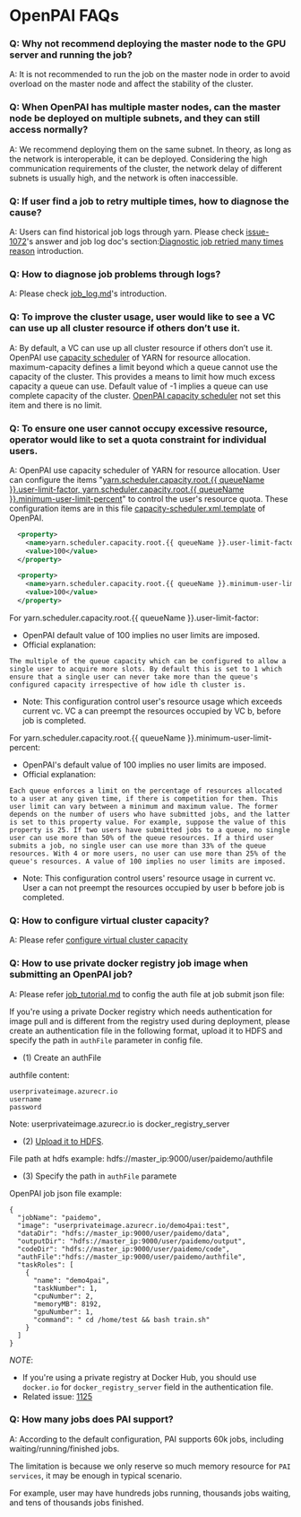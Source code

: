 # OpenPAI FAQs

### Q: Why not recommend deploying the master node to the GPU server and running the job?

A: It is not recommended to run the job on the master node in order to avoid overload on the master node and affect the stability of the cluster.

### Q: When OpenPAI has multiple master nodes, can the master node be deployed on multiple subnets, and they can still access normally?

A: We recommend deploying them on the same subnet. In theory, as long as the network is interoperable, it can be deployed. Considering the high communication requirements of the cluster, the network delay of different subnets is usually high, and the network is often inaccessible.

### Q: If user find a job to retry multiple times, how to diagnose the cause?

A: Users can find historical job logs through yarn. Please check [issue-1072](https://github.com/Microsoft/pai/issues/1072)'s answer and job log doc's section:[Diagnostic job retried many times reason](./job_log.md#retry) introduction.

### Q: How to diagnose job problems through logs?

A: Please check [job_log.md](./job_log.md)'s introduction.

### Q: To improve the cluster usage, user would like to see a VC can use up all cluster resource if others don’t use it.

A: By default, a VC can use up all cluster resource if others don’t use it. OpenPAI use [capacity scheduler](https://hadoop.apache.org/docs/r1.2.1/capacity_scheduler.html) of YARN for resource allocation. maximum-capacity defines a limit beyond which a queue cannot use the capacity of the cluster. This provides a means to limit how much excess capacity a queue can use. Default value of -1 implies a queue can use complete capacity of the cluster. [OpenPAI capacity scheduler](../src/hadoop-resource-manager/deploy/hadoop-resource-manager-configuration/capacity-scheduler.xml.template) not set this item and there is no limit.

### Q: To ensure one user cannot occupy excessive resource, operator would like to set a quota constraint for individual users.

A: OpenPAI use capacity scheduler of YARN for resource allocation. User can configure the items "[yarn.scheduler.capacity.root.{{ queueName }}.user-limit-factor, yarn.scheduler.capacity.root.{{ queueName }}.minimum-user-limit-percent](https://hadoop.apache.org/docs/r1.2.1/capacity_scheduler.html)" to control the user's resource quota. These configuration items are in this file [capacity-scheduler.xml.template](../src/hadoop-resource-manager/deploy/hadoop-resource-manager-configuration/capacity-scheduler.xml.template) of OpenPAI.

```xml
  <property>
    <name>yarn.scheduler.capacity.root.{{ queueName }}.user-limit-factor</name>
    <value>100</value>
  </property>

  <property>
    <name>yarn.scheduler.capacity.root.{{ queueName }}.minimum-user-limit-percent</name>
    <value>100</value>
  </property>
```

For yarn.scheduler.capacity.root.{{ queueName }}.user-limit-factor:
- OpenPAI default value of 100 implies no user limits are imposed.
- Official explanation:

```
The multiple of the queue capacity which can be configured to allow a single user to acquire more slots. By default this is set to 1 which ensure that a single user can never take more than the queue's configured capacity irrespective of how idle th cluster is.
```

- Note: This configuration control user's resource usage which exceeds current vc. VC a can preempt the resources occupied by VC b, before job is completed.

For yarn.scheduler.capacity.root.{{ queueName }}.minimum-user-limit-percent:
- OpenPAI's default value of 100 implies no user limits are imposed.
- Official explanation:

```
Each queue enforces a limit on the percentage of resources allocated to a user at any given time, if there is competition for them. This user limit can vary between a minimum and maximum value. The former depends on the number of users who have submitted jobs, and the latter is set to this property value. For example, suppose the value of this property is 25. If two users have submitted jobs to a queue, no single user can use more than 50% of the queue resources. If a third user submits a job, no single user can use more than 33% of the queue resources. With 4 or more users, no user can use more than 25% of the queue's resources. A value of 100 implies no user limits are imposed.
```

- Note:  This configuration control users' resource usage in current vc. User a can not preempt the resources occupied by user b before job is completed.

### Q: How to configure virtual cluster capacity?

A: Please refer [configure virtual cluster capacity](./pai-management/doc/how-to-write-pai-configuration.md#configure_vc_capacity)

### Q: How to use private docker registry job image when submitting an OpenPAI job?

A: Please refer [job_tutorial.md](./job_tutorial.md) to config the auth file at job submit json file:

If you're using a private Docker registry which needs authentication for image pull and is different from the registry used during deployment,
please create an authentication file in the following format, upload it to HDFS and specify the path in `authFile` parameter in config file.

- (1) Create an authFile

authfile content:

```
userprivateimage.azurecr.io
username
password
```

Note: userprivateimage.azurecr.io is docker_registry_server

- (2) [Upload it to HDFS](./hadoop/hdfs.md#WebHDFS).

File path at hdfs example: hdfs://master_ip:9000/user/paidemo/authfile

- (3) Specify the path in `authFile` paramete

OpenPAI job json file example:

```
{
  "jobName": "paidemo",
  "image": "userprivateimage.azurecr.io/demo4pai:test",
  "dataDir": "hdfs://master_ip:9000/user/paidemo/data",
  "outputDir": "hdfs://master_ip:9000/user/paidemo/output",
  "codeDir": "hdfs://master_ip:9000/user/paidemo/code",
  "authFile":"hdfs://master_ip:9000/user/paidemo/authfile",
  "taskRoles": [
    {
      "name": "demo4pai",
      "taskNumber": 1,
      "cpuNumber": 2,
      "memoryMB": 8192,
      "gpuNumber": 1,
      "command": " cd /home/test && bash train.sh"
    }
  ]
}
```

*NOTE*:
- If you're using a private registry at Docker Hub, you should use `docker.io` for `docker_registry_server` field in the authentication file.
- Related issue: [1125](https://github.com/Microsoft/pai/issues/1215)

### Q: How many jobs does PAI support?

A: According to the default configuration, PAI supports 60k jobs, including waiting/running/finished jobs.

The limitation is because we only reserve so much memory resource for `PAI services`, it may be enough in typical scenario.

For example, user may have hundreds jobs running, thousands jobs waiting, and tens of thousands jobs finished.

